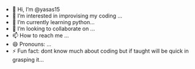 - 👋 Hi, I’m @yasas15
- 👀 I’m interested in improvising my coding ...
- 🌱 I’m currently learning python...
- 💞️ I’m looking to collaborate on ...
- 📫 How to reach me ...
- 😄 Pronouns: ...
- ⚡ Fun fact: dont know much about coding but if taught will be quick in grasping it...

<!---
yasas15/yasas15 is a ✨ special ✨ repository because its `README.md` (this file) appears on your GitHub profile.
You can click the Preview link to take a look at your changes.
--->
